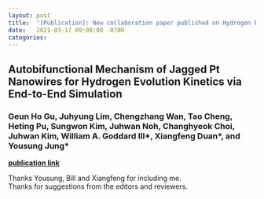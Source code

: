 ```yaml
---
layout: post
title:  "[Publication]: New collaboration paper published on Hydrogen Evolution Reaction in J. Am. Chem. Soc."
date:   2021-03-17 09:00:00 -0700
categories: 
---
```


## Autobifunctional Mechanism of Jagged Pt Nanowires for Hydrogen Evolution Kinetics via End-to-End Simulation
### Geun Ho Gu, Juhyung Lim, Chengzhang Wan, Tao Cheng, Heting Pu, Sungwon Kim, Juhwan Noh, Changhyeok Choi, Juhwan Kim, William A. Goddard III*, Xiangfeng Duan*, and Yousung Jung*

[**publication link**](https://doi.org/10.1021/jacs.0c11261)  

Thanks Yousung, Bill and Xiangfeng for including me.  
Thanks for suggestions from the editors and reviewers.

